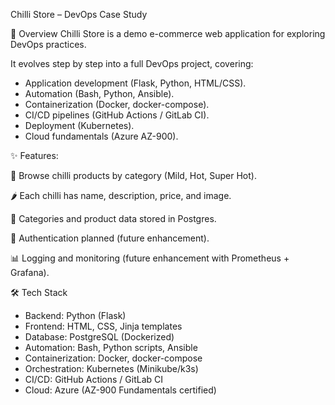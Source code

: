 Chilli Store – DevOps Case Study

📖 Overview
Chilli Store is a demo e-commerce web application for exploring DevOps practices.

It evolves step by step into a full DevOps project, covering:
- Application development (Flask, Python, HTML/CSS).
- Automation (Bash, Python, Ansible).
- Containerization (Docker, docker-compose).
- CI/CD pipelines (GitHub Actions / GitLab CI).
- Deployment (Kubernetes).
- Cloud fundamentals (Azure AZ-900).

✨ Features:

🛒 Browse chilli products by category (Mild, Hot, Super Hot).

🌶️ Each chilli has name, description, price, and image.

📂 Categories and product data stored in Postgres.

🔐 Authentication planned (future enhancement).

📊 Logging and monitoring (future enhancement with Prometheus + Grafana).


🛠️ Tech Stack
- Backend: Python (Flask)
- Frontend: HTML, CSS, Jinja templates
- Database: PostgreSQL (Dockerized)
- Automation: Bash, Python scripts, Ansible
- Containerization: Docker, docker-compose
- Orchestration: Kubernetes (Minikube/k3s)
- CI/CD: GitHub Actions / GitLab CI
- Cloud: Azure (AZ-900 Fundamentals certified)

